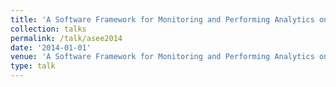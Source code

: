 ```yaml
---
title: 'A Software Framework for Monitoring and Performing Analytics on Real Time Medical Device Data'
collection: talks
permalink: /talk/asee2014
date: '2014-01-01'
venue: 'A Software Framework for Monitoring and Performing Analytics on Real Time Medical Device Data. American Society for Engineering Education Poster with Rachel M. Goeken, Kapil Dandekar, Timothy Kurzweg, Genevieve Dion, and Adam K. Fontecchio.  Swarthmore, PA. November, 2014. Runner-Up for Best Poster'
type: talk
---
```


